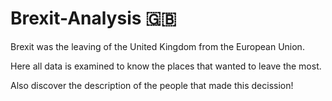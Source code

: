 # Brexit-Analysis :uk:

Brexit was the leaving of the United Kingdom from the European Union.

Here all data is examined to know the places that wanted to leave the most.

Also discover the description of the people that made this decission!
